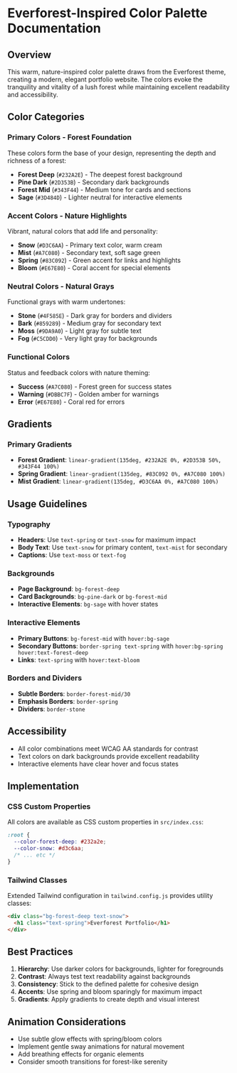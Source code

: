 # Everforest-Inspired Color Palette Documentation

## Overview

This warm, nature-inspired color palette draws from the Everforest theme, creating a modern, elegant portfolio website. The colors evoke the tranquility and vitality of a lush forest while maintaining excellent readability and accessibility.

## Color Categories

### Primary Colors - Forest Foundation

These colors form the base of your design, representing the depth and richness of a forest:

- **Forest Deep** (`#232A2E`) - The deepest forest background
- **Pine Dark** (`#2D353B`) - Secondary dark backgrounds
- **Forest Mid** (`#343F44`) - Medium tone for cards and sections
- **Sage** (`#3D484D`) - Lighter neutral for interactive elements

### Accent Colors - Nature Highlights

Vibrant, natural colors that add life and personality:

- **Snow** (`#D3C6AA`) - Primary text color, warm cream
- **Mist** (`#A7C080`) - Secondary text, soft sage green
- **Spring** (`#83C092`) - Green accent for links and highlights
- **Bloom** (`#E67E80`) - Coral accent for special elements

### Neutral Colors - Natural Grays

Functional grays with warm undertones:

- **Stone** (`#4F585E`) - Dark gray for borders and dividers
- **Bark** (`#859289`) - Medium gray for secondary text
- **Moss** (`#9DA9A0`) - Light gray for subtle text
- **Fog** (`#C5CDD0`) - Very light gray for backgrounds

### Functional Colors

Status and feedback colors with nature theming:

- **Success** (`#A7C080`) - Forest green for success states
- **Warning** (`#DBBC7F`) - Golden amber for warnings
- **Error** (`#E67E80`) - Coral red for errors

## Gradients

### Primary Gradients

- **Forest Gradient**: `linear-gradient(135deg, #232A2E 0%, #2D353B 50%, #343F44 100%)`
- **Spring Gradient**: `linear-gradient(135deg, #83C092 0%, #A7C080 100%)`
- **Mist Gradient**: `linear-gradient(135deg, #D3C6AA 0%, #A7C080 100%)`

## Usage Guidelines

### Typography

- **Headers**: Use `text-spring` or `text-snow` for maximum impact
- **Body Text**: Use `text-snow` for primary content, `text-mist` for secondary
- **Captions**: Use `text-moss` or `text-fog`

### Backgrounds

- **Page Background**: `bg-forest-deep`
- **Card Backgrounds**: `bg-pine-dark` or `bg-forest-mid`
- **Interactive Elements**: `bg-sage` with hover states

### Interactive Elements

- **Primary Buttons**: `bg-forest-mid` with `hover:bg-sage`
- **Secondary Buttons**: `border-spring text-spring` with `hover:bg-spring hover:text-forest-deep`
- **Links**: `text-spring` with `hover:text-bloom`

### Borders and Dividers

- **Subtle Borders**: `border-forest-mid/30`
- **Emphasis Borders**: `border-spring`
- **Dividers**: `border-stone`

## Accessibility

- All color combinations meet WCAG AA standards for contrast
- Text colors on dark backgrounds provide excellent readability
- Interactive elements have clear hover and focus states

## Implementation

### CSS Custom Properties

All colors are available as CSS custom properties in `src/index.css`:

```css
:root {
  --color-forest-deep: #232a2e;
  --color-snow: #d3c6aa;
  /* ... etc */
}
```

### Tailwind Classes

Extended Tailwind configuration in `tailwind.config.js` provides utility classes:

```html
<div class="bg-forest-deep text-snow">
  <h1 class="text-spring">Everforest Portfolio</h1>
</div>
```

## Best Practices

1. **Hierarchy**: Use darker colors for backgrounds, lighter for foregrounds
2. **Contrast**: Always test text readability against backgrounds
3. **Consistency**: Stick to the defined palette for cohesive design
4. **Accents**: Use spring and bloom sparingly for maximum impact
5. **Gradients**: Apply gradients to create depth and visual interest

## Animation Considerations

- Use subtle glow effects with spring/bloom colors
- Implement gentle sway animations for natural movement
- Add breathing effects for organic elements
- Consider smooth transitions for forest-like serenity
